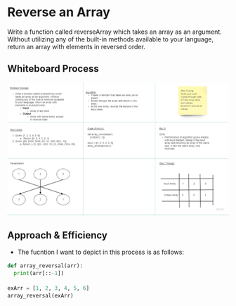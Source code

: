# Reverse an Array
Write a function called reverseArray which takes an array as an argument. Without utilizing any of the built-in methods available to your language, return an array with elements in reversed order.

## Whiteboard Process
<!-- Embedded whiteboard image -->
![Array-Reverse-img](./img/401d19%20Simpliciano%20Array-Reverse.jpg)

## Approach & Efficiency
<!-- What approach did you take? Discuss Why. What is the Big O space/time for this approach? -->
- The fucntion I want to depict in this process is as follows:

```python
def array_reversal(arr):
  print(arr[::-1])

exArr = [1, 2, 3, 4, 5, 6]
array_reversal(exArr)
```